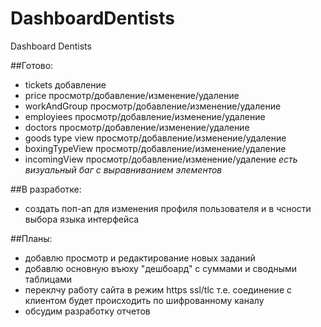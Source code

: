 # DashboardDentists
Dashboard Dentists

##Готово:
- tickets добавление 
- price  просмотр/добавление/изменение/удаление
- workAndGroup  просмотр/добавление/изменение/удаление
- employiees  просмотр/добавление/изменение/удаление
- doctors  просмотр/добавление/изменение/удаление
- goods type view  просмотр/добавление/изменение/удаление
- boxingTypeView  просмотр/добавление/изменение/удаление
- incomingView  просмотр/добавление/изменение/удаление *есть визуальный баг с выравниванием элементов* 

##В разработке:
- создать поп-ап для изменения профиля пользователя и в чсности выбора языка интерфейса


##Планы:
- добавлю просмотр и редактирование новых заданий 
- добавлю основную въюху "дешбоард" с суммами и сводными таблицами 
- переклчу работу сайта в режим https ssl/tlc т.е. соединение с клиентом будет происходить по шифрованному каналу 
-  обсудим разработку отчетов
